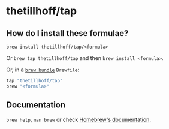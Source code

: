 # thetillhoff/tap

## How do I install these formulae?

`brew install thetillhoff/tap/<formula>`

Or `brew tap thetillhoff/tap` and then `brew install <formula>`.

Or, in a [`brew bundle`](https://github.com/Homebrew/homebrew-bundle) `Brewfile`:

```ruby
tap "thetillhoff/tap"
brew "<formula>"
```

## Documentation

`brew help`, `man brew` or check [Homebrew's documentation](https://docs.brew.sh).
